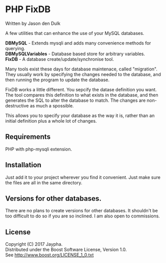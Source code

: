# PHP FixDB

Written by Jason den Dulk

A few utilities that can enhance the use of your MySQL databases.

**DBMySQL** - Extends mysqli and adds many convenience methods for querying.  
**DBMySQLVariables** - Database based store for arbitrary variables.  
**FixDB** - A database create/update/synchronise tool.

Many tools exist these days for database maintenace, called "migration". They
usually work by specifying the changes needed to the database, and then running
the program to update the database.

FixDB works a little different. You sepcify the datase definition you want.
The tool compares this definition to what exists in the database, and then
generates the SQL to alter the database to match. The changes are non-destructive
as much a spossible.

This allows you to specify your database as the way it is, rather than an
initial definition plus a whole lot of changes.

## Requirements

PHP with php-mysqli extension.

## Installation

Just add it to your project wherever you find it convenient. Just make sure
the files are all in the same directory.

## Versions for other databases.

There are no plans to create versions for other databases. It shouldn't be too
difficult to do so if you are so inclined. I am also open to commissions.

## License

Copyright (C) 2017 Jaypha.  
Distributed under the Boost Software License, Version 1.0.  
See http://www.boost.org/LICENSE_1_0.txt

